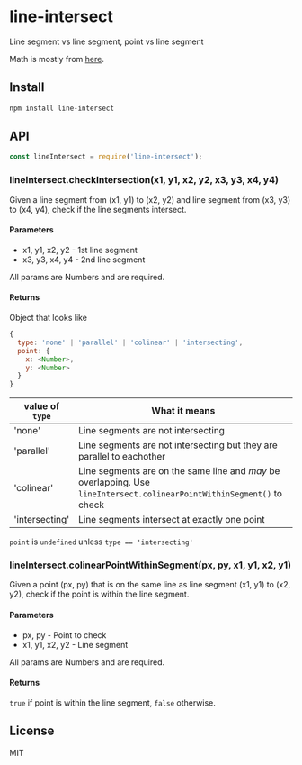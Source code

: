 # line-intersect

Line segment vs line segment, point vs line segment

Math is mostly from [here](https://web.archive.org/web/20060808212243/http://local.wasp.uwa.edu.au/~pbourke/geometry/lineline2d).

## Install

```bash
npm install line-intersect
```

## API

```js
const lineIntersect = require('line-intersect');
```

### lineIntersect.checkIntersection(x1, y1, x2, y2, x3, y3, x4, y4)

Given a line segment from (x1, y1) to (x2, y2) and line segment from (x3, y3) to (x4, y4), check if the line segments intersect.

#### Parameters

- x1, y1, x2, y2 - 1st line segment
- x3, y3, x4, y4 - 2nd line segment

All params are Numbers and are required.

#### Returns

Object that looks like

```js
{
  type: 'none' | 'parallel' | 'colinear' | 'intersecting',
  point: {
    x: <Number>,
    y: <Number>
  }
}
```

| value of `type` | What it means                                                   |
|-----------------|-----------------------------------------------------------------------|
| 'none'          | Line segments are not intersecting                                  |
| 'parallel'      | Line segments are not intersecting but they are parallel to eachother     |
| 'colinear'      | Line segments are on the same line and *may* be overlapping. Use `lineIntersect.colinearPointWithinSegment()` to check |
| 'intersecting'  | Line segments intersect at exactly one point |

`point` is `undefined` unless `type == 'intersecting'`

### lineIntersect.colinearPointWithinSegment(px, py, x1, y1, x2, y1)

Given a point (px, py) that is on the same line as line segment (x1, y1) to (x2, y2), check if the point is within the line segment.

#### Parameters

- px, py - Point to check
- x1, y1, x2, y2 - Line segment

All params are Numbers and are required.

#### Returns

`true` if point is within the line segment, `false` otherwise.

## License

MIT